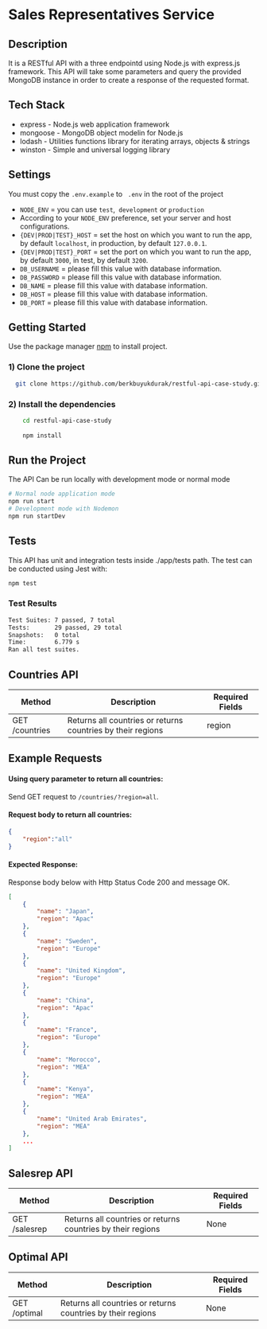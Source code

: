 # Sales Representatives Service

## Description
It is a RESTful API with a three endpointd using Node.js with express.js framework. This API
will take some parameters and query the provided MongoDB instance in order to create a response of the requested format.

## Tech Stack

* express - Node.js web application framework
* mongoose - MongoDB object modelin for Node.js
* lodash - Utilities functions library for iterating arrays, objects & strings
* winston - Simple and universal logging library

## Settings
You must copy the `.env.example` to ` .env` in the root of the project

* `NODE_ENV` = you can use `test`,` development` or `production`
* According to your `NODE_ENV` preference, set your server and host configurations.
* `{DEV|PROD|TEST}_HOST` = set the host on which you want to run the app, by default `localhost`, in production, by default `127.0.0.1`.
* `{DEV|PROD|TEST}_PORT` = set the port on which you want to run the app, by default `3000`, in test, by default `3200`.
* `DB_USERNAME` = please fill this value with database information.
* `DB_PASSWORD` = please fill this value with database information.
* `DB_NAME` = please fill this value with database information.
* `DB_HOST` = please fill this value with database information.
* `DB_PORT` = please fill this value with database information.

## Getting Started

Use the package manager [npm](https://www.npmjs.com/) to install project.

### 1) Clone the project

```bash
  git clone https://github.com/berkbuyukdurak/restful-api-case-study.git
```

### 2) Install the dependencies

```bash
    cd restful-api-case-study
    
    npm install
```

## Run the Project
The API Can be run locally with development mode or normal mode

```bash
# Normal node application mode
npm run start
# Development mode with Nodemon
npm run startDev
```

## Tests
This API has unit and integration tests inside ./app/tests path. The test can be conducted using Jest with:

```bash
npm test
```

### Test Results
```bash
Test Suites: 7 passed, 7 total
Tests:       29 passed, 29 total
Snapshots:   0 total
Time:        6.779 s
Ran all test suites.
```

## Countries API
| Method                       | Description                                                     | Required Fields
| ---------------------------- | --------------------------------------------------------------- | ------------------------ 
| GET /countries               | Returns all countries or returns countries by their regions     |  region                       | **

## Example Requests

#### Using query parameter to return all countries:
Send GET request to `/countries/?region=all`.

#### Request body to return all countries:

```json
{
    "region":"all"
}
```

#### Expected Response:

Response body below with Http Status Code 200 and message OK.

```json
[
    {
        "name": "Japan",
        "region": "Apac"
    },
    {
        "name": "Sweden",
        "region": "Europe"
    },
    {
        "name": "United Kingdom",
        "region": "Europe"
    },
    {
        "name": "China",
        "region": "Apac"
    },
    {
        "name": "France",
        "region": "Europe"
    },
    {
        "name": "Morocco",
        "region": "MEA"
    },
    {
        "name": "Kenya",
        "region": "MEA"
    },
    {
        "name": "United Arab Emirates",
        "region": "MEA"
    },
    ...
]
```

## Salesrep API
| Method                       | Description                                                     | Required Fields
| ---------------------------- | --------------------------------------------------------------- | ------------------------ 
| GET /salesrep                | Returns all countries or returns countries by their regions     |  None                       | **


## Optimal API
| Method                       | Description                                                     | Required Fields
| ---------------------------- | --------------------------------------------------------------- | ------------------------ 
| GET /optimal                | Returns all countries or returns countries by their regions     |  None                       | **
